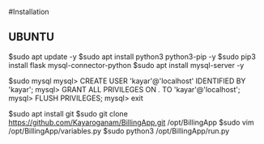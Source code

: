 #Installation

UBUNTU
------
$sudo apt update -y
$sudo apt install python3 python3-pip -y
$sudo pip3 install flask mysql-connector-python
$sudo apt install mysql-server -y

$sudo mysql
mysql> CREATE USER 'kayar'@'localhost' IDENTIFIED BY 'kayar';
mysql> GRANT ALL PRIVILEGES ON *.* TO 'kayar'@'localhost';
mysql> FLUSH PRIVILEGES;
mysql> exit

$sudo apt install git
$sudo git clone https://github.com/Kayaroganam/BillingApp.git /opt/BillingApp
$sudo vim /opt/BillingApp/variables.py
$sudo python3 /opt/BillingApp/run.py
